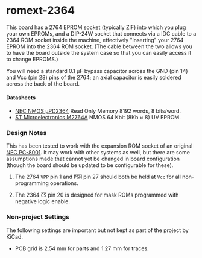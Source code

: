 romext-2364
===========

This board has a 2764 EPROM socket (typically ZIF) into which you plug your
own EPROMs, and a DIP-24W socket that connects via a IDC cable to a 2364
ROM socket inside the machine, effectively "inserting" your 2764 EPROM into
the 2364 ROM socket. (The cable between the two allows you to have the
board outside the system case so that you can easily access it to change
EPROMS.)

You will need a standard 0.1 μF bypass capacitor across the GND (pin 14)
and Vcc (pin 28) pins of the 2764; an axial capacitor is easily soldered
across the back of the board.

#### Datasheets

- [NEC NMOS μPD2364][nec2364] Read Only Memory 8192 words, 8 bits/word.
- [ST Microelectronics M2764A][st2764] NMOS 64 Kbit (8Kb × 8) UV EPROM.

### Design Notes

This has been tested to work with the expansion ROM socket of an original
[NEC PC-8001]. It may work with other systems as well, but there are some
assumptions made that cannot yet be changed in board configuration (though
the board should be updated to be configurable for these).

1. The 2764 `VPP` pin 1 and `P̅G̅M̅` pin 27 should both be held at `Vcc` for
   all non-programming operations.

2. The 2364 `C̅S̅` pin 20 is designed for mask ROMs programmed with negative
   logic enable.

### Non-project Settings

The following settings are important but not kept as part of the project
by KiCad.

* PCB grid is 2.54 mm for parts and 1.27 mm for traces.



<!-------------------------------------------------------------------->
[NEC PC-8001]: https://github.com/0cjs/sedoc/tree/main/8bit/nec/8001
[st2764]: https://downloads.reactivemicro.com/Electronics/ROM/2764%20EPROM.pdf
[nec2364]: https://archive.org/details/nec-upd2364-datasheet/mode/1up?view=theater
